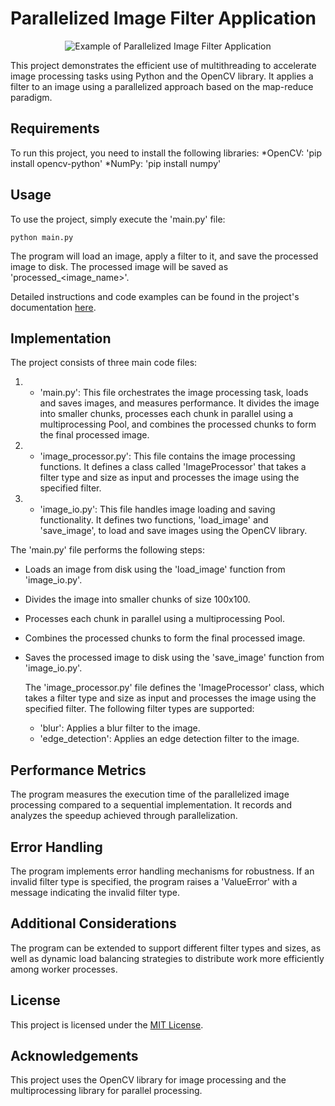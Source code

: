# Parallelized Image Filter Application
<p align="center"> <img src="example.gif" alt="Example of Parallelized Image Filter Application"> </p>
This project demonstrates the efficient use of multithreading to accelerate image processing tasks using Python and the OpenCV library. It applies a filter to an image using a parallelized approach based on the map-reduce paradigm.

## Requirements
To run this project, you need to install the following libraries:
*OpenCV: 'pip install opencv-python'
*NumPy: 'pip install numpy'

## Usage
To use the project, simply execute the 'main.py' file:
~~~~
python main.py
~~~~
The program will load an image, apply a filter to it, and save the processed image to disk. The processed image will be saved as 'processed_<image_name>'.

Detailed instructions and code examples can be found in the project's documentation [here](docs/README.md).

## Implementation
The project consists of three main code files:
1. * 'main.py': This file orchestrates the image processing task, loads and saves images, and measures performance. It divides the image into smaller chunks, processes each chunk in parallel using a multiprocessing Pool, and combines the processed chunks to form the final processed image.
2. * 'image_processor.py': This file contains the image processing functions. It defines a class called 'ImageProcessor' that takes a filter type and size as input and processes the image using the specified filter.
3. * 'image_io.py': This file handles image loading and saving functionality. It defines two functions, 'load_image' and 'save_image', to load and save images using the OpenCV library.

The 'main.py' file performs the following steps:
* Loads an image from disk using the 'load_image' function from 'image_io.py'.
* Divides the image into smaller chunks of size 100x100.
* Processes each chunk in parallel using a multiprocessing Pool.
* Combines the processed chunks to form the final processed image.
* Saves the processed image to disk using the 'save_image' function from 'image_io.py'.

  The 'image_processor.py' file defines the 'ImageProcessor' class, which takes a filter type and size as input and processes the image using the specified filter. The following filter types are supported:

  * 'blur': Applies a blur filter to the image.
  * 'edge_detection': Applies an edge detection filter to the image.

## Performance Metrics
The program measures the execution time of the parallelized image processing compared to a sequential implementation. It records and analyzes the speedup achieved through parallelization.

## Error Handling
The program implements error handling mechanisms for robustness. If an invalid filter type is specified, the program raises a 'ValueError' with a message indicating the invalid filter type.

## Additional Considerations
The program can be extended to support different filter types and sizes, as well as dynamic load balancing strategies to distribute work more efficiently among worker processes.

## License
This project is licensed under the [MIT License](LICENSE).

## Acknowledgements
This project uses the OpenCV library for image processing and the multiprocessing library for parallel processing.
